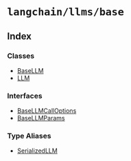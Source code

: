 `langchain/llms/base`
=====================

Index[](#index "Direct link to Index")
---------------------------------------

### Classes[](#classes "Direct link to Classes")

*   [BaseLLM](/docs/api/llms_base/classes/BaseLLM)
*   [LLM](/docs/api/llms_base/classes/LLM)

### Interfaces[](#interfaces "Direct link to Interfaces")

*   [BaseLLMCallOptions](/docs/api/llms_base/interfaces/BaseLLMCallOptions)
*   [BaseLLMParams](/docs/api/llms_base/interfaces/BaseLLMParams)

### Type Aliases[](#type-aliases "Direct link to Type Aliases")

*   [SerializedLLM](/docs/api/llms_base/types/SerializedLLM)